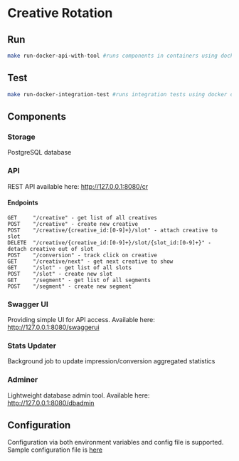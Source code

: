 # Сreative Rotation
## Run
```bash
make run-docker-api-with-tool #runs components in containers using docker-compose
```
## Test
```bash
make run-docker-integration-test #runs integration tests using docker containers
```
## Components
### Storage
PostgreSQL database
### API
REST API available here: http://127.0.0.1:8080/cr
#### Endpoints
```
GET     "/creative" - get list of all creatives
POST    "/creative" - create new creative
POST    "/creative/{creative_id:[0-9]+}/slot" - attach creative to slot
DELETE  "/creative/{creative_id:[0-9]+}/slot/{slot_id:[0-9]+}" - detach creative out of slot
POST    "/conversion" - track click on creative
GET     "/creative/next" - get next creative to show
GET     "/slot" - get list of all slots
POST    "/slot" - create new slot
GET     "/segment" - get list of all segments
POST    "/segment" - create new segment
```
### Swagger UI
Providing simple UI for API access. Available here: http://127.0.0.1:8080/swaggerui
### Stats Updater
Background job to update impression/conversion aggregated statistics
### Adminer
Lightweight database admin tool. Available here: http://127.0.0.1:8080/dbadmin
## Configuration
Configuration via both environment variables and config file is supported. Sample configuration file is [here](https://github.com/pls87/creative-rotation/blob/develop/configs/sample.toml)
